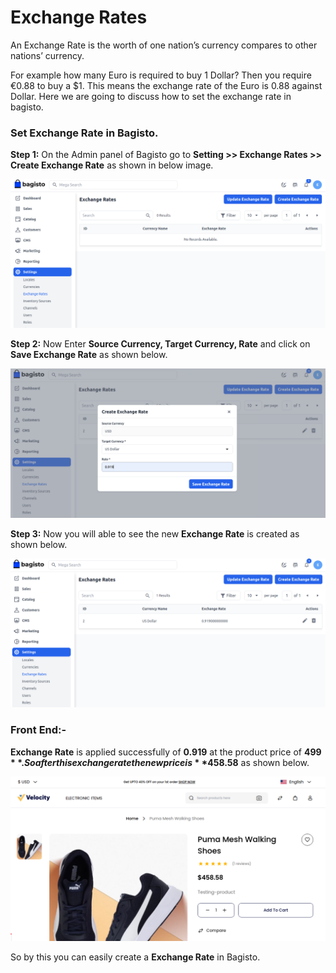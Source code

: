 # Exchange Rates

An Exchange Rate is the worth of one nation’s currency compares to other nations’ currency.

For example how many Euro is required to buy 1 Dollar? Then you require €0.88 to buy a $1. This means the exchange rate of the Euro is 0.88 against Dollar. Here we are going to discuss how to set the exchange rate in bagisto.

### Set Exchange Rate in Bagisto.

**Step 1:** On the Admin panel of Bagisto go to **Setting >> Exchange Rates >> Create Exchange Rate** as shown in below image.

![Exchange Rate](../../assets/2.x/images/settings/exchangeRate.png)

**Step 2:** Now Enter **Source Currency, Target Currency, Rate** and click on **Save Exchange Rate** as shown below.

![Exchange Rate Configuration](../../assets/2.x/images/settings/exchangerateConfigurations.png)

**Step 3:** Now you will able to see the new **Exchange Rate** is created as shown below.

![Exchange Rate Grid](../../assets/2.x/images/settings/exchangerateGrid.png)

### Front End:-

**Exchange Rate** is applied successfully of **0.919** at the product price of **$499**.So after this exchange rate the new price is **$458.58** as shown below.

![Exchange Rate Configuration](../../assets/2.x/images/settings/exchangeOutput.png)

So by this you can easily create a **Exchange Rate** in Bagisto. 